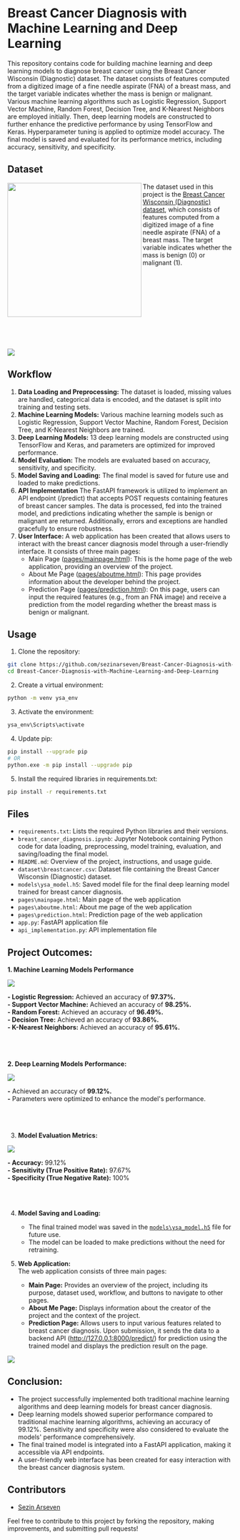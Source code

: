 # Breast Cancer Diagnosis with Machine Learning and Deep Learning

This repository contains code for building machine learning and deep learning models to diagnose breast cancer using the Breast Cancer Wisconsin (Diagnostic) dataset. The dataset consists of features computed from a digitized image of a fine needle aspirate (FNA) of a breast mass, and the target variable indicates whether the mass is benign or malignant. Various machine learning algorithms such as Logistic Regression, Support Vector Machine, Random Forest, Decision Tree, and K-Nearest Neighbors are employed initially. Then, deep learning models are constructed to further enhance the predictive performance by using TensorFlow and Keras. Hyperparameter tuning is applied to optimize model accuracy. The final model is saved and evaluated for its performance metrics, including accuracy, sensitivity, and specificity.

## Dataset
</head>
<body>

<img src="img/1.png" width="300" align="left"/>

The dataset used in this project is the <a href="https://www.kaggle.com/datasets/uciml/breast-cancer-wisconsin-data/data">Breast Cancer Wisconsin (Diagnostic) dataset</a>, which consists of features computed from a digitized image of a fine needle aspirate (FNA) of a breast mass. The target variable indicates whether the mass is benign (0) or malignant (1).

<br><br><br><br><br><br><br><br><br><br>
<img src="img/2.png"/>
</body>

## Workflow
1. **Data Loading and Preprocessing:** The dataset is loaded, missing values are handled, categorical data is encoded, and the dataset is split into training and testing sets.
2. **Machine Learning Models:** Various machine learning models such as Logistic Regression, Support Vector Machine, Random Forest, Decision Tree, and K-Nearest Neighbors are trained.
3. **Deep Learning Models:** 13 deep learning models are constructed using TensorFlow and Keras, and parameters are optimized for improved performance.
4. **Model Evaluation:** The models are evaluated based on accuracy, sensitivity, and specificity.
5. **Model Saving and Loading:** The final model is saved for future use and loaded to make predictions.
6. **API Implementation** The FastAPI framework is utilized to implement an API endpoint (/predict) that accepts POST requests containing features of breast cancer samples. The data is processed, fed into the trained model, and predictions indicating whether the sample is benign or malignant are returned. Additionally, errors and exceptions are handled gracefully to ensure robustness.
7. **User Interface:** A web application has been created that allows users to interact with the breast cancer diagnosis model through a user-friendly interface. It consists of three main pages:
    - Main Page ([pages/mainpage.html](pages/mainpage.html)): This is the home page of the web application, providing an overview of the project.
    - About Me Page ([pages/aboutme.html](pages/aboutme.html)): This page provides information about the developer behind the project.
    - Prediction Page ([pages/prediction.html](pages/prediction.html)): On this page, users can input the required features (e.g., from an FNA image) and receive a prediction from the model regarding whether the breast mass is benign or malignant.

## Usage
1. Clone the repository:
```bash
git clone https://github.com/sezinarseven/Breast-Cancer-Diagnosis-with-Machine-Learning-and-Deep-Learning.git
cd Breast-Cancer-Diagnosis-with-Machine-Learning-and-Deep-Learning
```
2. Create a virtual environment:
```bash
python -m venv ysa_env
``` 
3. Activate the environment:
```bash
ysa_env\Scripts\activate
```
4. Update pip:
```bash
pip install --upgrade pip
# OR
python.exe -m pip install --upgrade pip
```
5. Install the required libraries in requirements.txt:
```bash
pip install -r requirements.txt
```

## Files
- `requirements.txt`: Lists the required Python libraries and their versions.
- `breast_cancer_diagnosis.ipynb`: Jupyter Notebook containing Python code for data loading, preprocessing, model training, evaluation, and saving/loading the final model.
- `README.md`: Overview of the project, instructions, and usage guide.
- `dataset\breastcancer.csv`: Dataset file containing the Breast Cancer Wisconsin (Diagnostic) dataset.
- `models\ysa_model.h5`: Saved model file for the final deep learning model trained for breast cancer diagnosis.
- `pages\mainpage.html`: Main page of the web application
- `pages\aboutme.html`: About me page of the web application
- `pages\prediction.html`: Prediction page of the web application
- `app.py`: FastAPI application file
- `api_implementation.py`: API implementation file

## Project Outcomes:

**1. Machine Learning Models Performance**
<body>

<img src="img/3.png" allign="center"/>

<strong>- Logistic Regression:</strong> Achieved an accuracy of <strong>97.37%.</strong><br>
<strong>- Support Vector Machine:</strong> Achieved an accuracy of <strong>98.25%.</strong><br>
<strong>- Random Forest:</strong> Achieved an accuracy of <strong>96.49%.</strong><br>
<strong>- Decision Tree:</strong> Achieved an accuracy of <strong>93.86%.</strong><br>
<strong>- K-Nearest Neighbors:</strong> Achieved an accuracy of <strong>95.61%.</strong>
<br><br><br><br>
</body>

**2. Deep Learning Models Performance:**

<body>
<img src="img/4.png" align="center"/>

<strong>-</strong> Achieved an accuracy of <strong>99.12%.</strong><br>
<strong>-</strong> Parameters were optimized to enhance the model's performance.
<br><br><br><br>
</body>

3. **Model Evaluation Metrics:**
<body>
<img src="img/5.png" align="center"/>

<b>- Accuracy:</b> 99.12%<br>
<b>- Sensitivity (True Positive Rate):</b> 97.67%<br>
<b>- Specificity (True Negative Rate):</b> 100%
</body>
<br><br>

4. **Model Saving and Loading:**
   - The final trained model was saved in the [`models\ysa_model.h5`](models\ysa_model.h5) file for future use.
   - The model can be loaded to make predictions without the need for retraining.

5. **Web Application:**<br>
The web application consists of three main pages:

    * **Main Page:** Provides an overview of the project, including its purpose, dataset used, workflow, and buttons to navigate to other pages.
    * **About Me Page:** Displays information about the creator of the project and the context of the project.
    * **Prediction Page:** Allows users to input various features related to breast cancer diagnosis. Upon submission, it sends the data to a backend API (http://127.0.0.1:8000/predict/) for prediction using the trained model and displays the prediction result on the page.

<img src="img/6.png" align="center"/>

## Conclusion:

- The project successfully implemented both traditional machine learning algorithms and deep learning models for breast cancer diagnosis.
- Deep learning models showed superior performance compared to traditional machine learning algorithms, achieving an accuracy of 99.12%. Sensitivity and specificity were also considered to evaluate the models' performance comprehensively.
- The final trained model is integrated into a FastAPI application, making it accessible via API endpoints.
- A user-friendly web interface has been created for easy interaction with the breast cancer diagnosis system.

## Contributors
- [Sezin Arseven](https://github.com/sezinarseven)

Feel free to contribute to this project by forking the repository, making improvements, and submitting pull requests!
